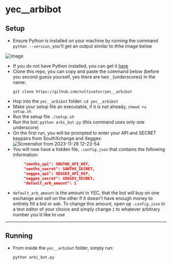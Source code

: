 # yec__arbibot

## Setup
* Ensure Python is installed on your machine by running the command `python --version`, you'll get an output similar to thhe image below
  
![image](https://github.com/nultinator/yec__arbibot/assets/72562693/4df98c08-f7fd-492b-8c59-f4d679d5df26)
* If you do not have Python installed, you can get it [here](https://www.python.org/downloads/)
* Clone this repo, you can copy and paste the command below (before you second guess yourself, yes there are two `_`(underscores) in the name:
  ```shell
  git clone https://github.com/nultinator/yec__arbibot
  ```
* Hop into the `yec__arbibot` folder: `cd yec__arbibot`
* Make your setup file an executable, if it is not already, `chmod +x setup.sh`
* Run the setup file `./setup.sh`
* Run the bot: `python arbi_bot.py` (this command uses only one underscore)
* On the first run, you will be prompted to enter your API and SECRET keypairs from SouthXchange and Xeggex:  
![Screenshot from 2023-11-28 12-23-54](https://github.com/nultinator/yec__arbibot/assets/72562693/06f8519d-3f5e-4529-b6ae-9f273df4b504)
* You will now have a hidden file, `.config.json` that contains the following information:
```json
        "southx_api": SOUTHX_API_KEY,
        "southx_secret": SOUTHX_SECRET,
        "xeggex_api": XEGGEX_API_KEY,
        "xeggex_secret": XEGGEX_SECRET,
        "default_arb_amount": 1 
```
* `default_arb_amount` is the amount in YEC, that the bot will buy on one exchange and sell on the other if it doesn't have enough money to entirely fill a bid or ask.  To change this amount, open up `.config.json` in a text editor of your choice and simply change `1` to whatever arbitrary number you'd like to use

---

## Running
* From inside the `yec__arbibot` folder, simply run:
  ```shell
  python arbi_bot.py
  ```

